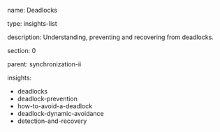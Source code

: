 name: Deadlocks

type: insights-list

description: Understanding, preventing and recovering from deadlocks.

section: 0

parent: synchronization-ii

insights:
  - deadlocks
  - deadlock-prevention
  - how-to-avoid-a-deadlock
  - deadlock-dynamic-avoidance
  - detection-and-recovery  
